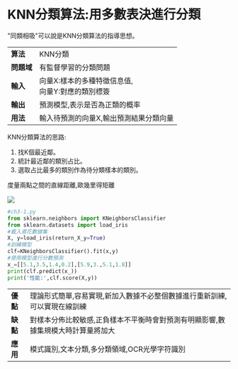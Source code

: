 # KNN分類算法:用多數表決進行分類

"同類相吸"可以說是KNN分類算法的指導思想。

| | |
|--|--|
|**算法**|KNN分類|
|**問題域**|有監督學習的分類問題|
|**輸入**|向量X:樣本的多種特徵信息值,<br>向量Y:對應的類別標簽|
|**輸出**|預測模型,表示是否為正類的概率|
|**用法**|輸入待預測的向量X,輸出預測結果分類向量|

KNN分類算法的思路:
1) 找K個最近鄰。
2) 統計最近鄰的類別占比。
3) 選取占比最多的類別作為待分類樣本的類別。

度量兩點之間的直線距離,歐幾里得矩離
<!-- $d_2(x,y)=\sqrt{\sum_{i=1}^n(x_i-y_i)^2}$ --> <img style="transform: translateY(0.1em); background: white;" src="https://render.githubusercontent.com/render/math?math=d_2(x%2Cy)%3D%5Csqrt%7B%5Csum_%7Bi%3D1%7D%5En(x_i-y_i)%5E2%7D">

```python
#ch3-1.py
from sklearn.neighbors import KNeighborsClassifier
from sklearn.datasets import load_iris
#載入鳶花數據集
X, y=load_iris(return_X_y=True)
#訓練模型
clf=KNeighborsClassifier().fit(x,y)
#使用模型進行分數預測
x_=[[5.1,3.5,1.4,0.2],[5.9,3.,5.1,1.8]]
print(clf.predict(x_))
print('性能:',clf.score(X,y))
```

| | |
|--|--|
|**優點**|理論形式簡單,容易實現,新加入數據不必整個數據進行重新訓練,可以實現在線訓練|
|**缺點**|對樣本分佈比較敏感,正負樣本不平衡時會對預測有明顯影響,數據集規模大時計算量將加大|
|**應用**|模式識別,文本分類,多分類領域,OCR光學字符識別|